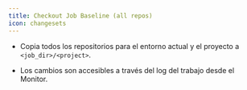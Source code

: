 ```yaml
---
title: Checkout Job Baseline (all repos)
icon: changesets
---
```


* Copia todos los repositorios para el entorno actual y el proyecto a `<job_dir>/<project>`.

* Los cambios son accesibles a través del log del trabajo desde el Monitor.